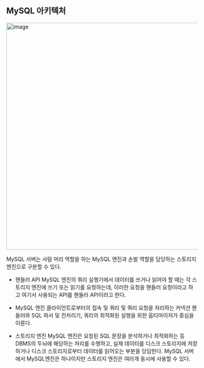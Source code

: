 ## MySQL 아키텍처

<img width="597" alt="image" src="https://user-images.githubusercontent.com/51963264/194762415-bc2e4155-326a-466f-85e4-40bd23af2e20.png">

MySQL 서버는 사람 머리 역할을 하는 MySQL 엔진과 손발 역할을 담당하는 스토리지 엔진으로 구분할 수 있다.

- 핸들러 API
	MySQL 엔진의 쿼리 실행기에서 데이터를 쓰거나 읽어야 할 때는 각 스토리지 엔진에 쓰기 또는 읽기를 요청하는데, 이러한 요청을 핸들러 요청이라고 하고 여기서 사용되는 API를 핸들러 API이라고 한다.
	
- MySQL 엔진
	클라이언트로부터의 접속 및 쿼리 및 쿼리 요청을 처리하는 커넥션 핸들러와 SQL 파서 및 전처리기, 쿼리의 최적화된 실행을 위한 옵티마이저가 중심을 이룬다.

- 스토리지 엔진
	MySQL 엔진은 요청된 SQL 문장을 분석하거나 최적화하는 등 DBMS의 두뇌에 해당하는 처리를 수행하고, 실제 데이터를 디스크 스토리지에 저장하거나 디스크 스토리지로부터 데이터를 읽어오는 부분을 당담한다. MySQL 서버에서 MySQL엔진은 하나이지만 스토리지 엔진은 여러개 동시에 사용할 수 있다.
